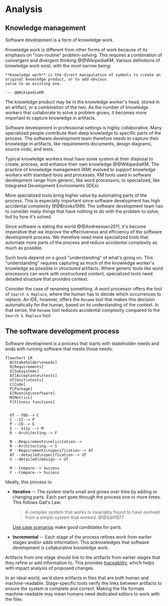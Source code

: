 # Analysis

## Knowledge management

Software development is a form of knowledge work.

Knowledge work is different from other forms of work because of its emphasis on "non-routine" problem-solving.
This requires a combination of convergent and divergent thinking @@WikipediaKM.
Various definitions of knowledge work exist, with the most narrow being:

```admonish tldr title="Definition"
**Knowledge work** is the direct manipulation of symbols to create an original knowledge product, or to add obvious
value to an existing one.

--- @@WikipediaKM
```


The knowledge product may be in the knowledge worker's head, stored in an artifact, or a combination of the two.
As the number of knowledge workers that collaborate to solve a problem grows, it becomes more important to capture
knowledge in artifacts.

Software development in professional settings is highly collaborative.
Many specialized people contribute their deep knowledge to specific parts of the process.
The software development team therefore needs to capture their knowledge in artifacts, like requirements documents,
design diagrams, source code, and tests.

Typical knowledge workers must have some system at their disposal to create, process, and enhance their own knowledge
@@WikipediaKM.
The practice of knowledge management (KM) evolved to support knowledge workers with standard tools and processes.
KM tools used in software development range from generic, like word processors, to specialized, like Integrated
Development Environments (IDEs).

More specialized tools bring higher value by automating parts of the process.
This is especially important since software development has high accidental complexity @@Brooks1986.
The software development team has to consider many things that have nothing to do with the problem to solve, but
by how it's solved.

Since software is eating the world @@Andreessen2011, it's become imperative that we improve the effectiveness and
efficiency of the software development process.
We therefore need more specialized tools that automate more parts of the process and reduce accidental complexity as
much as possible.

Such tools depend on a good "understanding" of what's going on.
This "understanding" requires capturing as much of the knowledge worker's knowledge as possible in _structured_
artifacts.
Where generic tools like word processors can work with unstructured content, specialized tools need detailed structure
that provides context.

Consider the case of renaming something.
A word processor offers the tool of `Search & Replace`, where the human has to decide which occurrences to replace.
An IDE, however, offers the `Rename` tool that makes this decision automatically for the human, based on its
understanding of the context.
In that sense, the `Rename` tool reduces accidental complexity compared to the `Search & Replace` tool.


## The software development process

Software development is a process that starts with stakeholder needs and ends with running software that meets those
needs:

```mermaid
flowchart LR
  N[Stakeholder\nneeds]
  R[Requirements]
  S[Subsystems]
  AT[Acceptance\ntests]
  UT[Unit\ntests]
  C[Code]
  P[Package]
  E[Running\nsoftware]
  M[Metrics]
  F[Fitness functions]


  UT --TDD--> C
  C --CI--> P
  P --CD--> E
  E -- o11y --> M
  R --Architecting--> F

  N --Requirements\nelicitation-->
  R --Architecting--> S
  R --Requirements\nspecification--> AT
  AT --detailed\nspecification--> UT
  S --detailed\ndesign--> UT

  M --Compare--> Success
  F --Compare--> Success
```

Ideally, this process is:

- **Iterative** -- The system starts small and grows over time by adding or changing parts.
  Each part goes through the process one or more times.
  This follows Gall's Law:

  > A complex system that works is invariably found to have evolved from a simple system that worked. @@Gall1977

  [Use case scenarios](../requirements/digest/elicitation.md#techniques) make good candidates for parts.
- **Incremental** -- Each stage of the process refines work from earlier stages and/or adds information.
  This acknowledges that software development is collaborative knowledge work.

Artifacts from one stage should link to the artifacts from earlier stages that they refine or add information to.
This provides [traceability](../requirements/digest/management.md#requirements-management), which helps with impact
analysis of proposed changes.

In an ideal world, we'd store artifacts in files that are both human and machine-readable.
Stage-specific tools verify the links between artifacts to ensure the system is complete and correct.
Making the file formats machine-readable may mean humans need dedicated editors to work with the files.
